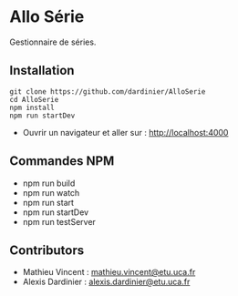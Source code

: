 # Allo Série

Gestionnaire de séries.

## Installation

```
git clone https://github.com/dardinier/AlloSerie
cd AlloSerie
npm install
npm run startDev
```

* Ouvrir un navigateur et aller sur : [http://localhost:4000](http://localhost:4000)

## Commandes NPM

* npm run build
* npm run watch
* npm run start
* npm run startDev
* npm run testServer

## Contributors

- Mathieu Vincent : [mathieu.vincent@etu.uca.fr](mailto:mathieu.vincent@etu.uca.fr)
- Alexis Dardinier : [alexis.dardinier@etu.uca.fr](mailto:alexis.dardinier@etu.uca.fr)
